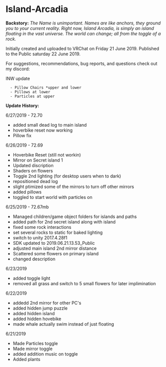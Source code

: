# Island-Arcadia
<b>Backstory:</b> <i>The Name is unimportant. Names are like anchors, they ground you to your current reality.  Right now, Island Arcadia, is simply an island floating in the vast universe. The world can change; all from the toggle of a rock. </i>

Initially created and uploaded to VRChat on Friday 21 June 2019. 
Published to the Public saturday 22 June 2019.

For suggestions, recommendations, bug reports, and questions check out my discord: 

INW update
  
      - Pillow Chairs *upper and lower
      - Pillows at lower
      - Particles at upper


<B>Update History:</B> 

6/27/2019 - 72.70
  - added small dead log to main island
  - hoverbike reset now working
  - Pillow fix

6/26/2019 - 72.69
  - Hoverbike Reset (still not workin)
  - Mirror on Secret island 1
  - Updated discription
  - Shaders on flowers
  - Toggle 2nd lighting (for desktop users when to dark)
  - repositioned dead log
  - slight ptimized some of the mirrors to turn off other mirrors
  - added pillows
  - toggled to start world with particles on

6/25/2019 - 72.67mb
  - Managed children/game object folders for islands and paths
  - added path for 2nd secret island along with island
  - fixed some rock interactions
  - set several rocks to static for baked lighting
  - switch to unity 2017.4.28f1
  - SDK updated to 2019.06.21.13.53_Public
  - adjusted main island 2nd mirror distance
  - Scattered some flowers on primary island
  - changed description
  
  
6/23/2019
  - added toggle light
  - removed all grass and switch to 5 small flowers for later implimination

6/22/2019
  - addedd 2nd mirror for other PC's
  - added hidden jump puzzle
  - added hidden island
  - added hidden hovebike
  - made whale actually swim instead of just floating
  
6/21/2019
  - Made Particles toggle
  - Made mirror toggle
  - added addition music on toggle
  - Added plants
